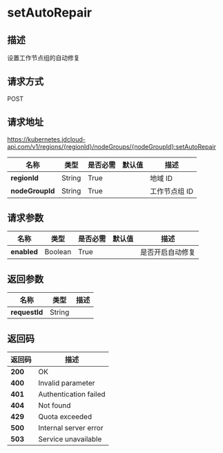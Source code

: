 # setAutoRepair


## 描述
设置工作节点组的自动修复

## 请求方式
POST

## 请求地址
https://kubernetes.jdcloud-api.com/v1/regions/{regionId}/nodeGroups/{nodeGroupId}:setAutoRepair

|名称|类型|是否必需|默认值|描述|
|---|---|---|---|---|
|**regionId**|String|True| |地域 ID|
|**nodeGroupId**|String|True| |工作节点组 ID|

## 请求参数
|名称|类型|是否必需|默认值|描述|
|---|---|---|---|---|
|**enabled**|Boolean|True| |是否开启自动修复|


## 返回参数
|名称|类型|描述|
|---|---|---|
|**requestId**|String| |


## 返回码
|返回码|描述|
|---|---|
|**200**|OK|
|**400**|Invalid parameter|
|**401**|Authentication failed|
|**404**|Not found|
|**429**|Quota exceeded|
|**500**|Internal server error|
|**503**|Service unavailable|

